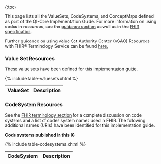 {:toc}


This page lists all the ValueSets, CodeSystems, and ConceptMaps defined as part of the QI-Core Implementation Guide. For
more information on using codes in resources, see the
[guidance section](https://build.fhir.org/ig/HL7/US-Core/general-requirements.html#using-codes-in-us-core-profiles) as well as in the
[FHIR specification](http://hl7.org/fhir/terminologies.html).

Further guidance on using Value Set Authority Center (VSAC) Resources with FHIR® Terminology Service
can be found [here.]({{site.data.fhir.ver.uscore}}/terminology.html#using-value-set-authority-center-vsac)

### Value Set Resources

These value sets have been defined for this implementation guide.

<table class="list">
	<thead>
		<tr>
			<th>ValueSet</th><th>Description</th>
		</tr>
	</thead>
	<tbody>
		{% include table-valuesets.xhtml %}
	</tbody>
</table>


### CodeSystem Resources

See the [FHIR terminology section](http://hl7.org/fhir/terminologies-systems.html) for a complete discussion on code
systems and a list of codes system names used in FHIR. The following additional names (URIs) have been identified for
this implementation guide.

**Code systems published in this IG**

<table class="list">
	<thead>
		<tr>
			<th>CodeSystem</th><th>Description</th>
		</tr>
	</thead>
	<tbody>
		{% include table-codesystems.xhtml %}
	</tbody>
</table>
